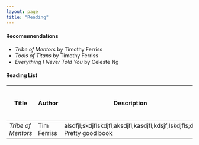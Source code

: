 ```yaml
---
layout: page
title: "Reading"
---
```


#### Recommmendations
* _Tribe of Mentors_ by Timothy Ferriss
* _Tools of Titans_ by Timothy Ferriss
* _Everything I Never Told You_ by Celeste Ng



#### Reading List
| Title     | Author | Description          | Rating (out of 3 :star:s)|
| ------------------- |----------------------|------|:-----:|
| _Tribe of Mentors_ | Tim Ferriss | alsdfjl;skdjflskdjfl;aksdjfl;kasdjfl;kdsjf;lskdjfls;dk Pretty good book | :star::star::star: |
